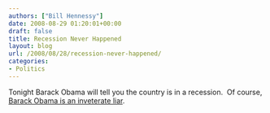 ```yaml
---
authors: ["Bill Hennessy"]
date: 2008-08-29 01:20:01+00:00
draft: false
title: Recession Never Happened
layout: blog
url: /2008/08/28/recession-never-happened/
categories:
- Politics
---
```


Tonight Barack Obama will tell you the country is in a recession.  Of course, [Barack Obama is an inveterate liar](https://biz.yahoo.com/ap/080828/economy.html).
